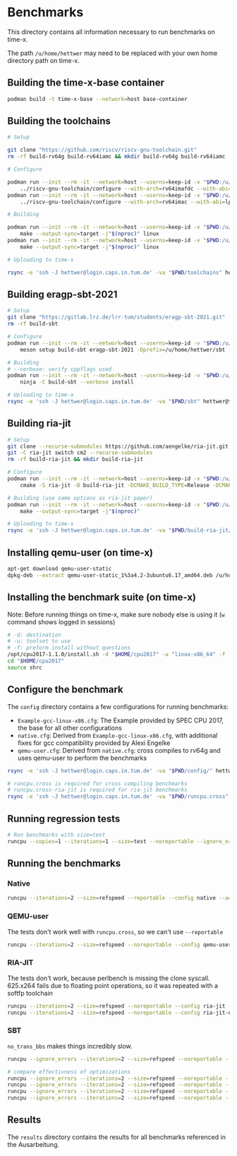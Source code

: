 # Benchmarks

This directory contains all information necessary to run benchmarks on time-x.

The path `/u/home/hettwer` may need to be replaced with your own home directory path on time-x.

## Building the time-x-base container

```bash
podman build -t time-x-base --network=host base-container
```

## Building the toolchains

```bash
# Setup

git clone "https://github.com/riscv/riscv-gnu-toolchain.git"
rm -rf build-rv64g build-rv64iamc && mkdir build-rv64g build-rv64iamc

# Configure

podman run --init --rm -it --network=host --userns=keep-id -v "$PWD:/u/home/hettwer:rw" -w "/u/home/hettwer/build-rv64g" time-x-base \
    ../riscv-gnu-toolchain/configure --with-arch=rv64imafdc --with-abi=lp64d --prefix="/u/home/hettwer/toolchains/rv64g"
podman run --init --rm -it --network=host --userns=keep-id -v "$PWD:/u/home/hettwer:rw" -w "/u/home/hettwer/build-rv64iamc" time-x-base \
    ../riscv-gnu-toolchain/configure --with-arch=rv64imac --with-abi=lp64 --prefix="/u/home/hettwer/toolchains/rv64iamc"

# Building

podman run --init --rm -it --network=host --userns=keep-id -v "$PWD:/u/home/hettwer:rw" -w "/u/home/hettwer/build-rv64g" time-x-base \
    make --output-sync=target -j"$(nproc)" linux
podman run --init --rm -it --network=host --userns=keep-id -v "$PWD:/u/home/hettwer:rw" -w "/u/home/hettwer/build-rv64iamc" time-x-base \
    make --output-sync=target -j"$(nproc)" linux

# Uploading to time-x

rsync -e 'ssh -J hettwer@login.caps.in.tum.de' -va "$PWD/toolchains" hettwer@time-x.caps.in.tum.de:
```

## Building eragp-sbt-2021

```bash
# Setup
git clone "https://gitlab.lrz.de/lrr-tum/students/eragp-sbt-2021.git"
rm -rf build-sbt

# Configure
podman run --init --rm -it --network=host --userns=keep-id -v "$PWD:/u/home/hettwer:rw" -w "/u/home/hettwer" time-x-base \
    meson setup build-sbt eragp-sbt-2021 -Dprefix=/u/home/hettwer/sbt -Dbuildtype=release

# Building
# --verbose: verify cppflags used
podman run --init --rm -it --network=host --userns=keep-id -v "$PWD:/u/home/hettwer:rw" -w "/u/home/hettwer" time-x-base \
    ninja -C build-sbt --verbose install

# Uploading to time-x
rsync -e 'ssh -J hettwer@login.caps.in.tum.de' -va "$PWD/sbt" hettwer@time-x.caps.in.tum.de:
```

## Building ria-jit

```bash
# Setup
git clone --recurse-submodules https://github.com/aengelke/ria-jit.git
git -C ria-jit switch cm2 --recurse-submodules
rm -rf build-ria-jit && mkdir build-ria-jit

# Configure
podman run --init --rm -it --network=host --userns=keep-id -v "$PWD:/u/home/hettwer:rw" -w "/u/home/hettwer/" time-x-base \
    cmake -S ria-jit -B build-ria-jit -DCMAKE_BUILD_TYPE=Release -DCMAKE_INTERPROCEDURAL_OPTIMIZATION=true

# Building (use same options as ria-jit paper)
podman run --init --rm -it --network=host --userns=keep-id -v "$PWD:/u/home/hettwer:rw" -w "/u/home/hettwer/build-ria-jit" time-x-base \
    make --output-sync=target -j"$(nproc)"

# Uploading to time-x
rsync -e 'ssh -J hettwer@login.caps.in.tum.de' -va "$PWD/build-ria-jit/translator" hettwer@time-x.caps.in.tum.de:ria-jit/translator
```

## Installing qemu-user (on time-x)

```bash
apt-get download qemu-user-static
dpkg-deb --extract qemu-user-static_1%3a4.2-3ubuntu6.17_amd64.deb /u/home/hettwer/qemu-user-static
```

## Installing the benchmark suite (on time-x)

Note: Before running things on time-x, make sure nobody else is using it (`w` command shows logged in sessions)

```bash
# -d: destination
# -u: toolset to use
# -f: preform install without questions
/opt/cpu2017-1.1.0/install.sh -d "$HOME/cpu2017" -u "linux-x86_64" -f
cd "$HOME/cpu2017"
source shrc
```

## Configure the benchmark

The `config` directory contains a few configurations for running benchmarks:

* `Example-gcc-linux-x86.cfg`: The Example provided by SPEC CPU 2017, the base for all other configurations
* `native.cfg`: Derived from `Example-gcc-linux-x86.cfg`, with additional fixes for gcc compatibility provided by Alexi Engelke
* `qemu-user.cfg`: Derived from `native.cfg`: cross compiles to rv64g and uses qemu-user to perform the benchmarks

```bash
rsync -e 'ssh -J hettwer@login.caps.in.tum.de' -va "$PWD/config/" hettwer@time-x.caps.in.tum.de:/u/home/hettwer/cpu2017/config/

# runcpu.cross is required for cross compiling benchmarks
# runcpu.cross-ria-jit is required for ria-jit benchmarks
rsync -e 'ssh -J hettwer@login.caps.in.tum.de' -va "$PWD/runcpu.cross" "$PWD/runcpu.cross-ria-jit" hettwer@time-x.caps.in.tum.de:/u/home/hettwer/cpu2017/
```

## Running regression tests

```bash
# Run benchmarks with size=test
runcpu --copies=1 --iterations=1 --size=test --noreportable --ignore_errors --action=run --config=translator-test.cfg --action=run intspeed
```

## Running the benchmarks


### Native

```bash
runcpu --iterations=2 --size=refspeed --reportable --config native --action=run intspeed
```

### QEMU-user

The tests don't work well with `runcpu.cross`, so we can't use `--reportable`

```bash
runcpu --iterations=2 --size=refspeed --noreportable --config qemu-user --action=run intspeed
```

### RIA-JIT

The tests don't work, because perlbench is missing the clone syscall.
625.x264 fails due to floating point operations, so it was repeated with a softfp toolchain

```bash
runcpu --iterations=2 --size=refspeed --noreportable --config ria-jit --action=run intspeed
runcpu --iterations=2 --size=refspeed --noreportable --config ria-jit-nofloats --action=run 625.x264_s
```

### SBT

`no_trans_bbs` makes things incredibly slow.

```bash
runcpu --ignore_errors --iterations=2 --size=refspeed --noreportable --ignore_errors --config sbt-optimize-all-notransbbs --action=run intspeed

# compare effectivness of optimizations
runcpu --ignore_errors --iterations=2 --size=refspeed --noreportable --ignore_errors --config sbt-optimize-reg_alloc-no_hash_lookup --action=run intspeed
runcpu --ignore_errors --iterations=2 --size=refspeed --noreportable --config sbt-optimize-reg_alloc-no_hash_lookup-plus-lifter --action=run intspeed
runcpu --ignore_errors --iterations=2 --size=refspeed --noreportable --config sbt-optimize-reg_alloc-no_hash_lookup-plus-gen --action=run intspeed
runcpu --ignore_errors --iterations=2 --size=refspeed --noreportable --config sbt-optimize-reg_alloc-no_hash_lookup-plus-ir --action=run intspeed
```

## Results

The `results` directory contains the results for all benchmarks referenced in the Ausarbeitung.
